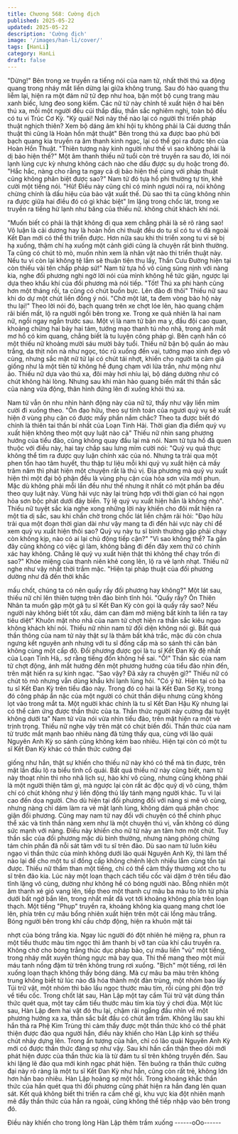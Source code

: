 ```yaml
---
title: Chương 568: Cường địch
published: 2025-05-22
updated: 2025-05-22
description: 'Cường địch'
image: '/images/han-li/cover/'
tags: [HanLi]
category: HanLi
draft: false
---
```


"Dừng!"
Bên trong xe truyền ra tiếng nói của nam tử, nhất thời thú xa động
quang trong nháy mắt liền dừng lại giữa không trung.
Sau đó hào quang thu liễm lại, hiện ra một đám nữ tử đẹp như
hoa, bận một bộ cung trang màu xanh biếc, lưng đeo song kiếm.
Các nữ tử này chỉnh tề xuất hiện ở hai bên thú xa, mỗi một người
đều cúi thấp đầu, thần sắc nghiêm nghị, toàn bộ đều có tu vi Trúc
Cơ Kỳ.
"Kỳ quái! Nơi này thế nào lại có người thi triển pháp thuật nghịch
thiên? Xem bộ dáng âm khí hội tụ không phải là Cải dương thần
thuật thì cũng là Hoàn hồn mật thuật" Bên trong thú xa được bao
phủ bởi bạch quang kia truyền ra âm thanh kinh ngạc, lại có thể
gọi ra được tên của Hoàn Hồn Thuật.
"Thiên tượng này kinh người như thế vì sao không phải là dị bảo
hiện thế?" Một âm thanh thiếu nữ tuổi còn trẻ truyền ra sau đó, lời
nói lạnh lùng cực kỳ nhưng không cách nào che dấu được sụ dụ
hoặc trong đó.
"Hắc hắc, nàng cho rằng ta ngay cả dị bảo hiện thế cùng với pháp
thuật cũng không phân biệt được sao?" Nam tử đó tựa hồ phi
thường tự tin, khẽ cười một tiếng nói.
"Hừ! Điều này cũng chỉ có mình ngươi nói ra, nói không chừng
chính là dấu hiệu của bảo vật xuất thế. Dù sao thì ta cũng không
nhìn ra được giữa hai điều đó có gì khác biệt" Im lặng trong chốc
lát, trong xe truyền ra tiếng hừ lạnh như băng của thiếu nữ. không
chút khách khí nói.

"Muốn biết có phải là thật không đi qua xem chẳng phải là sẽ rõ
ràng sao! Vô luận là cải dương hay là hoàn hồn chi thuật đều do
tu sĩ có tu vi đã ngoài Kết Đan mới có thể thi triển được. Hơn nữa
sau khi thi triển xong tu vi sẽ bị hạ xuống, thậm chí hạ xuống một
cảnh giới cũng là chuyện rất bình thường. Ta cũng có chút tò mò,
muốn nhìn xem là nhân vật nào thi triển thuật này. Nếu tu vi còn
lại không tệ lắm sẽ thuận tiện thu lấy, Thần Cưu Đường hiện tại
còn thiếu vài tên chấp pháp sứ!" Nam tử tựa hồ vô cùng sủng
nịnh với nàng kia, nghe đối phương nghi ngờ lời nói của mình
không hề tức giận, ngược lại dựa theo khẩu khí của đối phương
mà nói tiếp.
"Tốt! Thú xa phi hành cũng hơn một tháng rồi, ta cũng có chút
buồn bực. Lên đảo đi thôi" Thiếu nữ sau khi do dự một chút liền
đồng ý nói.
"Chờ một lát, ta đem vòng bảo hộ này thu lại!"
Theo lời nói đó, bạch quang trên xe chợt lóe lên, hào quang chậm
rãi biến mất, lộ ra người ngồi bên trong xe.
Trong xe quả nhiên là hai nam nữ, ngồi ngay ngắn trước sau.
Một vị là nam tử bận ma y, đầu đội cao quan, khoảng chừng hai
bảy hai tám, tướng mạo thanh tú nho nhã, trong ánh mắt mơ hồ
có kim quang, chẳng biết là tu luyện công pháp gì.
Bên cạnh hắn có một thiếu nữ khoảng mười sáu mười bảy tuổi.
Thiếu nữ bận bộ quần áo màu trắng, da thịt nõn nà như ngọc, tóc
rũ xuống đến vai, tướng mạo xinh đẹp vô cùng, nhưng sắc mặt
nữ tử lại có chút tái nhợt, khiến cho người ta cảm giá giống như
là một tiên tử không hề đụng chạm với lửa trần, như mộng như
ảo.
Thiếu nữ dựa vào thú xa, đôi mày hơi nhíu lại, bộ dáng dường
như có chút không hài lòng. Nhưng sau khi màn hào quang biến
mất thì thần sắc của nàng vừa động, thân hình đứng lên đi xuống
khỏi thú xa.

Nam tử vẫn ôn nhu nhìn hành động này của nữ tử, thấy như vậy
liền mỉm cười đi xuống theo.
"Ôn đạo hữu, theo sự tính toán của ngươi quỷ vụ sẽ xuất hiện ở
vùng phụ cận có được mấy phần nắm chắc? Theo ta được biết đó
chính là thiên tai thần bí nhất của Loạn Tinh Hải. Thời gian địa
điểm quỷ vụ xuất hiện không theo một quy luật nào cả" Thiếu nữ
nhìn sang phương hướng của tiểu đảo, cũng không quay đầu lại
mà nói.
Nam tử tựa hồ đã quen thuộc với điều này, hai tay chắp sau lưng
mỉm cười nói:
"Quỷ vụ quả thực không thể tìm ra được quy luận chính xác của
nó. Nhưng ta trải qua một phen tổn hao tâm huyết, thu thập tư liệu
mỗi khi quỷ vụ xuất hiện cả mấy trăm năm thì phát hiện một
chuyện rất là thú vị. Địa phương mà quỷ vụ xuất hiện thì một đại
bộ phận đều là vùng phụ cận của hỏa sơn vừa mới phun. Mặc dù
không phải mỗi lần đều như thế nhưng ít nhất có một phần ba đều
theo quy luật này. Vùng hải vực này lại trùng hợp với thời gian có
hai ngọn hỏa sơn bộc phát dưới đáy biển. Tỷ lệ quỷ vụ xuất hiện
hắn là không nhỏ".
Thiếu nữ tuyệt sắc kia nghe xong những lời này khiến cho đôi mắt
hiện ra một tia dị sắc, sau khi chần chờ trong chốc lát liền chậm
rãi hỏi:
"Đạo hữu trải qua một đoạn thời gian dài như vậy mang ta đi đến
hải vực này chỉ để xem quỷ vụ xuất hiện thôi sao? Quỷ vụ này tu
sĩ bình thường gặp phải chạy còn không kịp, nào có ai lại chủ
động tiếp cận?"
"Vì sao không thể? Ta gần đây cũng không có việc gì làm, không
bằng đi đến đây xem thử có chính xác hay không. Chẳng lẽ quỷ
vụ xuất hiện thật thì không thể chạy trốn đi sao?" Khóe miệng của
thanh niên khẻ cong lên, lộ ra vẻ lạnh nhạt.
Thiếu nữ nghe như vậy nhất thời trầm mặc.
"Hiện tại pháp thuật của đối phương dường như đã đến thời khắc

mấu chốt, chúng ta có nên quấy rầy đối phương hay không?" Một
lát sau, thiếu nữ chỉ lên thiên tượng trên đảo bình tĩnh hỏi.
"Quấy rầy? Ôn Thiên Nhân ta muốn gặp một gã tu sĩ Kết Đan Kỳ
còn gọi là quấy rầy sao? Nếu người này không biết tốt xấu, dám
can đảm mở miệng bất kính ta liền ra tay tiêu diệt" Khuôn mặt nho
nhã của nam tử chợt hiện ra thần sắc kiêu ngạo không khách khí
nói.
Thiếu nữ nhìn nam tử đối diện không nói gì.
Bất quá thần thông của nam tử này thật sự là thâm bất khả trắc,
mặc dù còn chưa ngưng kết nguyên anh nhưng với tu sĩ đồng
cấp mà so sánh thì căn bản không cùng một cấp độ.
Đối phương được gọi là tu sĩ Kết Đan Kỳ đệ nhất của Loạn Tinh
Hả,. sợ rằng tiếng đồn không hề sai.
"Ồ!" Thần sắc của nam tử chợt động, ánh mắt hướng đến một
phương hướng của tiểu đảo nhìn đến, trên mặt hiển ra sự kinh
ngạc.
"Sao vậy? Đã xảy ra chuyện gì?" Thiếu nữ có chút tò mò nhưng
vẫn dùng khẩu khí lạnh lùng hỏi.
"Có ý tứ. Hiện tại có ba tu sĩ Kết Đan Kỳ trên tiểu đảo này. Trong
đó có hai là Kết Đan Sơ Kỳ, trong đó công pháp ẩn nặc của một
người có chút thần diệu nhưng cũng không lọt vào trong mắt ta.
Một người khác chính là tu sĩ Kết Đan Hậu Kỳ nhưng lại có thể
cảm ứng được thần thức của ta. Thần thức người này cường đại
tuyệt không dưới ta" Nam tử vừa nói vừa nhìn tiểu đảo, trên mặt
hiện ra một vẻ trịnh trọng.
Thiếu nữ nghe vậy trên mặt có chút biến đổi.
Thần thức của nam tử trước mắt mạnh bao nhiêu nàng đã từng
thấy qua, cùng với lão quái Nguyên Anh Kỳ so sánh cũng không
kém bao nhiêu.
Hiện tại còn có một tu sĩ Kết Đan Kỳ khác có thần thức cường đại

giống như hắn, thật sự khiến cho thiếu nữ này khó có thể mà tin
được, trên mặt lần đầu lộ ra biểu tình cổ quái.
Bất quá thiếu nữ này cũng biết, nam tử này thoạt nhìn thì nho nhã
lịch sự, hào khí vô cùng, nhưng cũng không phải là một người
thiện tâm gì, mà ngược lại còn rất ác độc quỷ dị vô cùng, thậm chí
có chút không như ý liền động thủ lấy tánh mạng người khác. Tu
vi lại cao đến dọa người.
Cho dù hiện tại đối phương đối với nàng si mê vô cùng, nhưng
nàng chỉ dám làm ra vẻ mặt lạnh lùng, không dám quá phận chọc
giận đối phương.
Cũng may nam tử nay đối với chuyện có thể chinh phục thể xác
và tinh thần nàng xem như là một chuyện thú vị, vẫn không có
dùng sức mạnh với nàng. Điều này khiến cho nữ tử này an tâm
hơn một chút.
Tuy thần sắc của đối phương mặc dù bình thường, nhưng nàng
phỏng chừng tám chín phần đã nỗi sát tâm với tu sĩ trên đảo.
Dù sao nam tử luôn kiêu ngạo vì thần thức của mình không dưới
lão quái Nguyên Anh Kỳ, thì làm thế nào lại để cho một tu sĩ đồng
cấp không chênh lệch nhiều lắm cùng tồn tại được.
Thiếu nữ thầm than một tiếng, chỉ có thể cảm thấy thương xót cho
tu sĩ trên đảo kia.
Lúc này một loạn thạch cách tiểu cốc vài dặm ở trên tiểu đảo tĩnh
lặng vô cùng, dường như không hề có bóng người nào.
Bỗng nhiên một âm thanh xé gió vang lên, tiếp theo một thanh cự
mâu ba màu to lớn từ phía dưới bất ngờ bắn lên, trong nhắt mắt
đã vọt tới khoảng không phía trên loạn thạch.
Một tiếng "Phụp" truyền ra, khoảng không kia quang mang chơt
lóe lên, phía trên cự mâu bổng nhiên xuất hiện trên một cái lồng
màu trắng.
Bóng người bên trong khí cầu chớp động, hiện ra khuôn mặt tái

nhợt của bóng trắng kia.
Ngay lúc người đó đột nhiên hé miệng ra, phun ra một tiểu thước
màu tím ngọc thì âm thanh bị vỡ tan của khí cầu truyền ra. Không
chờ cho bóng trắng thúc dục pháp bảo, cự mâu liền "vù" một
tiếng, trong nháy mắt xuyên thủng ngực mà bay qua.
Thi thể mang theo một mùi máu tanh nồng đậm từ trên không
trung rơi xuống. "Bịch" một tiếng, rơi lên xuống loạn thạch không
thấy bóng dáng.
Mà cự mâu ba màu trên không trung không biết từ lúc nào đã hóa
thành một đàn trùng, một nhóm bao lấy Túi trữ vật, một nhóm thì
bâo lấu ngọc thước màu tím, rồi cùng phi độn trở về tiểu cốc.
Trong chốt lát sau, Hàn Lập một tay cầm Túi trử vật dùng thần
thức quét qua, một tay cầm tiểu thước màu tím kia tùy ý chơi đùa.
Một lúc sau, Hàn Lập đem hai vật đó thu lại, chậm rãi ngẩng đầu
nhìn về một phương hướng xa xa, thần sắc bắt đầu có chút âm
trầm.
Không lâu sau khi hắn thả ra Phệ Kim Trùng thì cảm thấy được
một thần thức khó có thể phát thiện được đảo qua người hắn,
điều này khiến cho Hàn Lập kinh sợ thiếu chút nhảy dựng lên.
Trong ấn tượng của hắn, chỉ có lão quái Nguyên Anh Kỳ mới có
được thần thức đáng sợ như vậy. Sau khi hắn cẩn thận theo dỏi
mới phát hiện được của thần thức kia là từ đám tu sĩ trên không
truyền đến. Sau khi lặng lẽ đảo qua mới kinh ngạc phát hiện.
Tên buông ra thần thức cường đại này rõ ràng là một tu sĩ Kết
Đan Kỳ như hắn, cũng còn rất trẻ, không lớn hơn hắn bao nhiêu.
Hàn Lập hoảng sợ một hồi.
Trong khoảng khắc thần thức của hắn quét qua thì đối phương
cũng phát hiện ra hắn đang lén quan sát. Kết quả không biết thi
triển ra cầm chế gì, khu vực kia đột nhiên mạnh mẽ đẩy thần thức
của hắn ra ngoài, cũng không thể tiếp nhập vào bên trong đó.

Điều này khiến cho trong lòng Hàn Lập thêm trầm xuống
------oOo------
